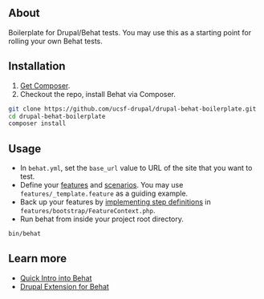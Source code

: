 ## About

Boilerplate for Drupal/Behat tests. You may use this as a starting point for rolling your own Behat tests.

## Installation

1. [Get Composer](https://getcomposer.org/doc/00-intro.md).
2. Checkout the repo, install Behat via Composer.
```bash
git clone https://github.com/ucsf-drupal/drupal-behat-boilerplate.git
cd drupal-behat-boilerplate
composer install
```

## Usage

* In `behat.yml`, set the `base_url` value to URL of the site that you want to test.
* Define your [features](http://docs.behat.org/quick_intro.html#define-your-feature) and [scenarios](http://docs.behat.org/quick_intro.html#define-a-scenario). You may use `features/_template.feature` as a guiding example.
* Back up your features by [implementing step definitions](http://docs.behat.org/quick_intro.html#writing-your-step-definitions) in `features/bootstrap/FeatureContext.php`.
* Run behat from inside your project root directory.
```bash
bin/behat
```

## Learn more

* [Quick Intro into Behat](http://docs.behat.org/quick_intro.html)
* [Drupal Extension for Behat](http://dspeak.com/drupalextension/)
